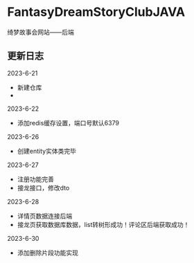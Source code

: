 # FantasyDreamStoryClubJAVA

绮梦故事会网站——后端


## 更新日志
2023-6-21
- 新建仓库
- 
2023-6-22 
- 添加redis缓存设置，端口号默认6379


2023-6-26
- 创建entity实体类完毕

2023-6-27
- 注册功能完善
- 接龙接口，修改dto

2023-6-28
- 详情页数据连接后端
-  接龙页获取数据库数据，list转树形成功！评论区后端获取成功！

2023-6-30
- 添加删除片段功能实现